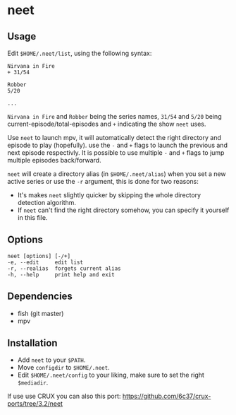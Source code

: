 # neet

## Usage

Edit `$HOME/.neet/list`, using the following syntax:
```
Nirvana in Fire
+ 31/54

Robber
5/20

...
```

`Nirvana in Fire` and `Robber` being the series names, `31/54` and
`5/20` being current-episode/total-episodes and `+` indicating the
show `neet` uses.

Use `neet` to launch mpv, it will automatically detect the right directory
and episode to play (hopefully). use the `-` and `+` flags to launch
the previous and next episode respectivly. It is possible to use multiple
`-` and `+` flags to jump multiple episodes back/forward.

`neet` will create a directory alias (in `$HOME/.neet/alias`) when you set a new active series or use
the `-r` argument, this is done for two reasons:
* It's makes `neet` slightly quicker by skipping the whole directory detection
  algorithm.
* If `neet` can't find the right directory somehow, you can specify it
  yourself in this file.

## Options

```
neet [options] [-/+]
-e, --edit     edit list
-r, --realias  forgets current alias
-h, --help     print help and exit
```

## Dependencies

* fish (git master)
* mpv

## Installation

* Add `neet` to your `$PATH`.
* Move `configdir` to `$HOME/.neet`.
* Edit `$HOME/.neet/config` to your liking, make sure to set the right
  `$mediadir`.

If use use CRUX you can also this port: https://github.com/6c37/crux-ports/tree/3.2/neet
